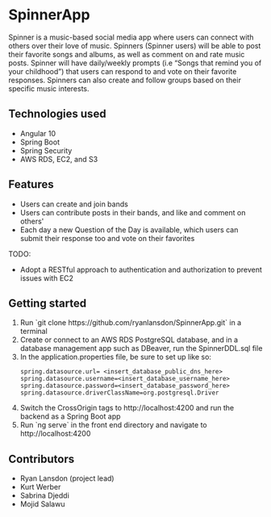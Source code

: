 # SpinnerApp
Spinner is a music-based social media app where users can connect with others over their love of music. Spinners (Spinner users) will be able to post their favorite songs and albums, as well as comment on and rate music posts. Spinner will have daily/weekly prompts (i.e “Songs that remind you of your childhood”) that users can respond to and vote on their favorite responses. Spinners can also create and follow groups based on their specific music interests.

## Technologies used
<ul>
  <li>Angular 10</li>
  <li>Spring Boot</li>
  <li>Spring Security</li>
  <li>AWS RDS, EC2, and S3</li>
</ul>

## Features
<ul>
  <li>Users can create and join bands</li>
  <li>Users can contribute posts in their bands, and like and comment on others'</li>
  <li>Each day a new Question of the Day is available, which users can submit their response too and vote on their favorites</li>
</ul>
TODO:
<ul>
  <li>Adopt a RESTful approach to authentication and authorization to prevent issues with EC2</li>
</ul>

## Getting started
<ol>
  <li>Run `git clone https://github.com/ryanlansdon/SpinnerApp.git` in a terminal</li>
  <li>Create or connect to an AWS RDS PostgreSQL database, and in a database management app such as DBeaver, run the SpinnerDDL.sql file</li>
  <li>In the application.properties file, be sure to set up like so:
    
    spring.datasource.url= <insert_database_public_dns_here>
    spring.datasource.username=<insert_database_username_here>
    spring.datasource.password=<insert_database_password_here>
    spring.datasource.driverClassName=org.postgresql.Driver
  </li>
  <li>Switch the CrossOrigin tags to http://localhost:4200 and run the backend as a Spring Boot app</li>
  <li>Run `ng serve` in the front end directory and navigate to http://localhost:4200</li>
</ol>

## Contributors
<ul>
  <li>Ryan Lansdon (project lead)</li>
  <li>Kurt Werber</li>
  <li>Sabrina Djeddi</li>
  <li>Mojid Salawu</li>
</ul>
